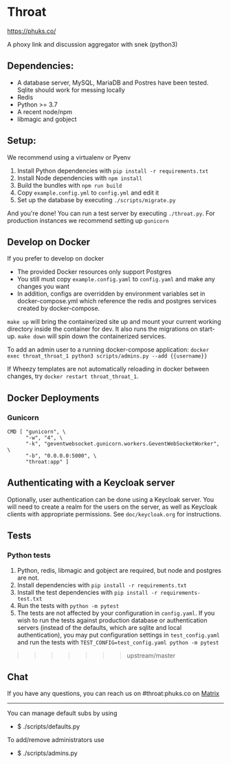# Throat

https://phuks.co/

A phoxy link and discussion aggregator with snek (python3)

## Dependencies:

 - A database server, MySQL, MariaDB and Postres have been tested. Sqlite should work for messing locally
 - Redis
 - Python >= 3.7
 - A recent node/npm
 - libmagic and gobject

## Setup:

We recommend using a virtualenv or Pyenv

1. Install Python dependencies with `pip install -r requirements.txt`
2. Install Node dependencies with `npm install`
3. Build the bundles with `npm run build`
4. Copy `example.config.yml` to `config.yml` and edit it
5. Set up the database by executing `./scripts/migrate.py`

And you're done! You can run a test server by executing `./throat.py`. For production instances we recommend setting up `gunicorn`

## Develop on Docker
If you prefer to develop on docker
 - The provided Docker resources only support Postgres
 - You still must copy `example.config.yaml` to `config.yaml` and make any changes you want
 - In addition, configs are overridden by environment variables set in docker-compose.yml
   which reference the redis and postgres services created by docker-compose.

`make up` will bring the containerized site up and mount your current working directory
inside the container for dev. It also runs the migrations on start-up. `make down` will spin down the containerized services.

To add an admin user to a running docker-compose application:
`docker exec throat_throat_1 python3 scripts/admins.py --add {{username}}`

If Wheezy templates are not automatically reloading in docker between changes, try `docker restart throat_throat_1`.

## Docker Deployments

### Gunicorn
```
CMD [ "gunicorn", \
      "-w", "4", \
      "-k", "geventwebsocket.gunicorn.workers.GeventWebSocketWorker", \
      "-b", "0.0.0.0:5000", \
      "throat:app" ]
```

## Authenticating with a Keycloak server

Optionally, user authentication can be done using a Keycloak server.
You will need to create a realm for the users on the server, as well
as Keycloak clients with appropriate permissions.  See
`doc/keycloak.org` for instructions.

## Tests

### Python tests

1. Python, redis, libmagic and gobject are required, but node and postgres are not.
2. Install dependencies with `pip install -r requirements.txt`
3. Install the test dependencies with `pip install -r requirements-test.txt`
4. Run the tests with `python -m pytest`
5. The tests are not affected by your configuration in `config.yaml`.
If you wish to run the tests against production database or
authentication servers (instead of the defaults, which are sqlite and
local authentication), you may put configuration settings in
`test_config.yaml` and run the tests with
`TEST_CONFIG=test_config.yaml python -m pytest`
>>>>>>> upstream/master

## Chat

If you have any questions, you can reach us on #throat:phuks.co on [Matrix](https://chat.phoxy.win/#/login)

---

You can manage default subs by using 

 - $ ./scripts/defaults.py

To add/remove administrators use

 - $ ./scripts/admins.py
